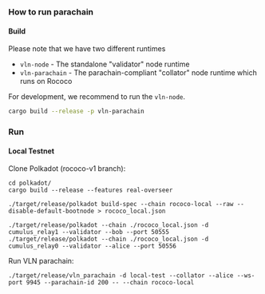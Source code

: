 ### How to run parachain

#### Build

Please note that we have two different runtimes
* `vln-node` - The standalone "validator" node runtime
* `vln-parachain` - The parachain-compliant "collator" node runtime which runs on Rococo

For development, we recommend to run the `vln-node`.

```bash
cargo build --release -p vln-parachain
```

### Run

#### Local Testnet

Clone Polkadot (rococo-v1 branch):
```
cd polkadot/
cargo build --release --features real-overseer

./target/release/polkadot build-spec --chain rococo-local --raw --disable-default-bootnode > rococo_local.json

./target/release/polkadot --chain ./rococo_local.json -d cumulus_relay1 --validator --bob --port 50555
./target/release/polkadot --chain ./rococo_local.json -d cumulus_relay0 --validator --alice --port 50556
```

Run VLN parachain:
```
./target/release/vln_parachain -d local-test --collator --alice --ws-port 9945 --parachain-id 200 -- --chain rococo-local
```

